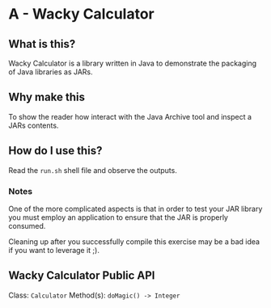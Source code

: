 # A - Wacky Calculator

## What is this?

Wacky Calculator is a library written in Java to demonstrate the packaging of Java libraries as JARs.

## Why make this

To show the reader how interact with the Java Archive tool and inspect a JARs contents.

## How do I use this?

Read the `run.sh` shell file and observe the outputs. 

### Notes

One of the more complicated aspects is that in order to test your JAR library you must employ an application to ensure that the JAR is properly consumed.

Cleaning up after you successfully compile this exercise may be a bad idea if you want to leverage it ;).

## Wacky Calculator Public API

Class: `Calculator`
Method(s): `doMagic() -> Integer`

